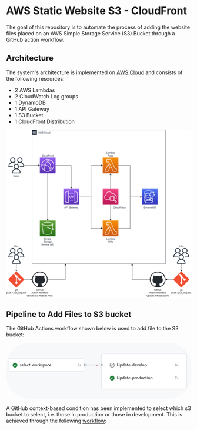 # AWS Static Website S3 - CloudFront

The goal of this repository is to automate the process of adding the website files placed on an AWS Simple Storage Service (S3) Bucket through a GitHub action workflow.

## Architecture

The system's architecture is implemented on [AWS Cloud](https://aws.amazon.com/?nc1=h_ls) and consists of the following resources:

* 2 AWS Lambdas
* 2 CloudWatch Log groups
* 1 DynamoDB
* 1 API Gateway 
* 1 S3 Bucket
* 1 CloudFront Distribution

<div align=Center>
    <img
        alt="Application architecture"
        src="images/arch.svg"
    >
</div>

## Pipeline to Add Files to S3 bucket

The GitHub Actions workflow shown below is used to add file to the S3 bucket:

<div>
    <img
        alt="GitHub Action worflow"
        src="images/workflow.jpg"
        style=border-radius:4rem;
    >
</div>

A GitHub context-based condition has been implemented to select which s3 bucket to select, i.e. those in production or those in development. This is achieved through the following [workflow](.github/workflows/s3.yml):

```

```
